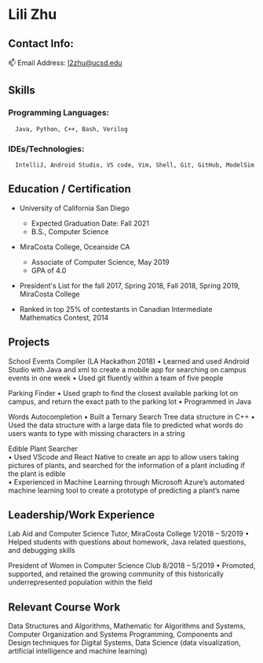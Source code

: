 # Lili Zhu

## Contact Info: 
:mailbox: Email Address: l2zhu@ucsd.edu

## Skills
### Programming Languages: 
      Java, Python, C++, Bash, Verilog
### IDEs/Technologies: 
      IntelliJ, Android Studio, VS code, Vim, Shell, Git, GitHub, ModelSim

## Education / Certification
 - University of California San Diego
    - Expected Graduation Date: Fall 2021
    - B.S., Computer Science

 - MiraCosta College, Oceanside CA 
    - Associate of Computer Science, May 2019
    - GPA of 4.0
 - President's List for the fall 2017, Spring 2018, Fall 2018, Spring 2019, MiraCosta College
 
 - Ranked in top 25% of contestants in Canadian Intermediate Mathematics Contest, 2014
 
## Projects 
School Events Compiler (LA Hackathon 2018)
•	Learned and used Android Studio with Java and xml to create a mobile app for searching on campus events in one week 
•	Used git fluently within a team of five people 
 
Parking Finder 
•	Used graph to find the closest available parking lot on campus, and return the exact path to the parking lot
•	Programmed in Java

Words Autocompletion
•	Built a Ternary Search Tree data structure in C++
•	Used the data structure with a large data file to predicted what words do users wants to type with missing characters in a string

Edible Plant Searcher    
•	Used VScode and React Native to create an app to allow users taking pictures of plants, and searched for the information of a plant including if the plant is edible  
•	Experienced in Machine Learning through Microsoft Azure’s automated machine learning tool to create a prototype of predicting a plant’s name


## Leadership/Work Experience 
Lab Aid and Computer Science Tutor, MiraCosta College                                            1/2018 – 5/2019 
•	Helped students with questions about homework, Java related questions, and debugging skills  
 
President of Women in Computer Science Club                                                                8/2018 – 5/2019 
•	Promoted, supported, and retained the growing community of this historically underrepresented population within the field 
 
## Relevant Course Work 
Data Structures and Algorithms, Mathematic for Algorithms and Systems, Computer Organization and Systems     Programming, Components and Design techniques for Digital Systems, Data Science (data visualization, artificial intelligence and machine learning)
